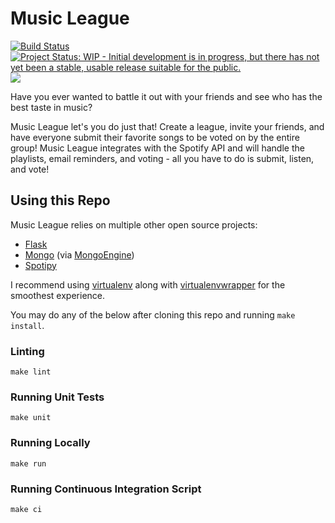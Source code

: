 # Music League
[![Build Status](https://travis-ci.org/nathancoleman/feedback.svg?branch=master)](https://travis-ci.org/nathancoleman/feedback)
[![Project Status: WIP - Initial development is in progress, but there has not yet been a stable, usable release suitable for the public.](http://www.repostatus.org/badges/latest/wip.svg)](http://www.repostatus.org/#wip)
<a href="https://zenhub.io"><img src="https://raw.githubusercontent.com/ZenHubIO/support/master/zenhub-badge.png"></a>

Have you ever wanted to battle it out with your friends and see who has the
best taste in music?

Music League let's you do just that! Create a league, invite your friends,
and have everyone submit their favorite songs to be
voted on by the entire group! Music League integrates with the Spotify API and will
handle the playlists, email reminders, and voting - all you have to do is
submit, listen, and vote!

## Using this Repo
Music League relies on multiple other open source projects:
- [Flask](http://flask.pocoo.org/)
- [Mongo](https://www.mongodb.org/) (via [MongoEngine](http://mongoengine.org/))
- [Spotipy](http://spotipy.readthedocs.io/en/latest/)

I recommend using [virtualenv](http://www.virtualenv.org/en/latest/) along with
[virtualenvwrapper](http://virtualenvwrapper.readthedocs.org/en/latest/) for
the smoothest experience.

You may do any of the below after cloning this repo and running ```make install```.

### Linting
```
make lint
```

### Running Unit Tests
```
make unit
```

### Running Locally
```
make run
```

### Running Continuous Integration Script
```
make ci
```
